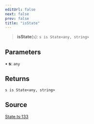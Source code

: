 ```yaml
---
editUrl: false
next: false
prev: false
title: "isState"
---
```


> **isState**(`s`): `s is State<any, string>`

## Parameters

• **s**: `any`

## Returns

`s is State<any, string>`

## Source

[State.ts:133](https://github.com/nodenogg-in/alpha-p2p/blob/e7369be/packages/statekit/src/State.ts#L133)
